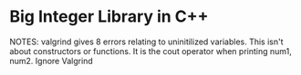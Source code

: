 # Big Integer Library in C++













NOTES: valgrind gives 8 errors relating to uninitilized variables. This isn't about constructors or functions. It is the cout operator when printing num1, num2. Ignore Valgrind
